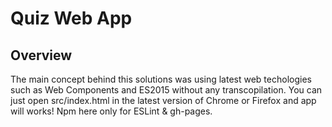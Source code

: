 # Quiz Web App
## Overview
The main concept behind this solutions was using latest web techologies such as Web Components and ES2015 without any transcopilation. You can just open src/index.html in the latest version of Chrome or Firefox and app will works! Npm here only for ESLint & gh-pages.
